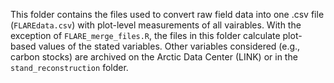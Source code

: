 This folder contains the files used to convert raw field data into one .csv file (`FLAREdata.csv`) with plot-level measurements of all vairables. With the exception of  `FLARE_merge_files.R`, the files in this folder calculate plot-based values of the stated variables. Other variables considered (e.g., carbon stocks) are archived on the Arctic Data Center (LINK) or in the `stand_reconstruction` folder. 
